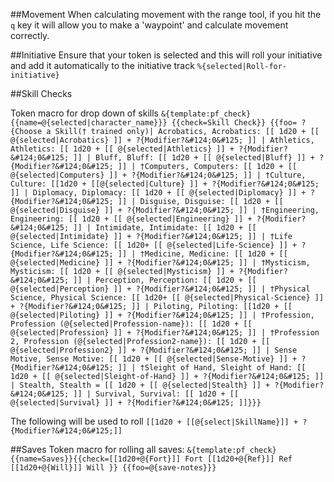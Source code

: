 
##Movement
When calculating movement with the range tool, if you hit the `q` key it will allow you to make a 'waypoint' and calculate movement correctly.

##Initiative
Ensure that your token is selected and this will roll your initiative and add it automatically to the initiative track
`
%{selected|Roll-for-initiative}
`

##Skill Checks

Token macro for drop down of skills
`
&{template:pf_check} {{name=@{selected|character_name}}} {{check=Skill Check}} {{foo= ?{Choose a Skill(† trained only)| Acrobatics, Acrobatics: [[ 1d20 + [[ @{selected|Acrobatics} ]] + ?{Modifier?&#124;0&#125; ]] | Athletics, Athletics: [[ 1d20 + [[ @{selected|Athletics} ]] + ?{Modifier?&#124;0&#125; ]] | Bluff, Bluff: [[ 1d20 + [[ @{selected|Bluff} ]] + ?{Modifier?&#124;0&#125; ]] | †Computers, Computers: [[ 1d20 + [[ @{selected|Computers} ]] + ?{Modifier?&#124;0&#125; ]] | †Culture, Culture: [[1d20 + [[@{selected|Culture} ]] + ?{Modifier?&#124;0&#125; ]] | Diplomacy, Diplomacy: [[ 1d20 + [[ @{selected|Diplomacy} ]] + ?{Modifier?&#124;0&#125; ]] | Disguise, Disguise: [[ 1d20 + [[ @{selected|Disguise} ]] + ?{Modifier?&#124;0&#125; ]] | †Engineering, Engineering: [[ 1d20 + [[ @{selected|Engineering} ]] + ?{Modifier?&#124;0&#125; ]] | Intimidate, Intimidate: [[ 1d20 + [[ @{selected|Intimidate} ]] + ?{Modifier?&#124;0&#125; ]] | †Life Science, Life Science: [[ 1d20+ [[ @{selected|Life-Science} ]] + ?{Modifier?&#124;0&#125; ]] | †Medicine, Medicine: [[ 1d20 + [[ @{selected|Medicine} ]] + ?{Modifier?&#124;0&#125; ]] | †Mysticism, Mysticism: [[ 1d20 + [[ @{selected|Mysticism} ]] + ?{Modifier?&#124;0&#125; ]] | Perception, Perception: [[ 1d20 + [[ @{selected|Perception} ]] + ?{Modifier?&#124;0&#125; ]] | †Physical Science, Physical Science: [[ 1d20+ [[ @{selected|Physical-Science} ]] + ?{Modifier?&#124;0&#125; ]] | Piloting, Piloting: [[1d20 + [[ @{selected|Piloting} ]] + ?{Modifier?&#124;0&#125; ]] | †Profession, Profession (@{selected|Profession-name}): [[ 1d20 + [[ @{selected|Profession} ]] + ?{Modifier?&#124;0&#125; ]] | †Profession 2, Profession (@{selected|Profession2-name}): [[ 1d20 + [[ @{selected|Profession2} ]] + ?{Modifier?&#124;0&#125; ]] | Sense Motive, Sense Motive: [[ 1d20 + [[ @{selected|Sense-Motive} ]] + ?{Modifier?&#124;0&#125; ]] | †Sleight of Hand, Sleight of Hand: [[ 1d20 + [[ @{selected|Sleight-of-Hand} ]] + ?{Modifier?&#124;0&#125; ]] | Stealth, Stealth = [[ 1d20 + [[ @{selected|Stealth} ]] + ?{Modifier?&#124;0&#125; ]] | Survival, Survival: [[ 1d20 + [[ @{selected|Survival} ]] + ?{Modifier?&#124;0&#125; ]]}}}
`

The following will be used to roll 
`
[[1d20 + [[@{select|SkillName}]] + ?{Modifier?&#124;0&#125;]]
`

##Saves
Token macro for rolling all saves:
`
&{template:pf_check}{{name=Saves}}{{check=[[1d20+@{Fort}]] Fort [[1d20+@{Ref}]] Ref [[1d20+@{Will}]] Will }} {{foo=@{save-notes}}}
`
